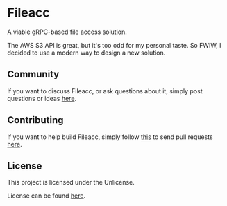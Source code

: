 # Fileacc

A viable gRPC-based file access solution.

The AWS S3 API is great, but it's too odd for my personal taste. So FWIW, I
decided to use a modern way to design a new solution.

## Community

If you want to discuss Fileacc, or ask questions about it, simply post questions
or ideas [here](https://github.com/aofei/fileacc/issues).

## Contributing

If you want to help build Fileacc, simply follow
[this](https://github.com/aofei/fileacc/wiki/Contributing) to send pull
requests [here](https://github.com/aofei/fileacc/pulls).

## License

This project is licensed under the Unlicense.

License can be found [here](LICENSE).
